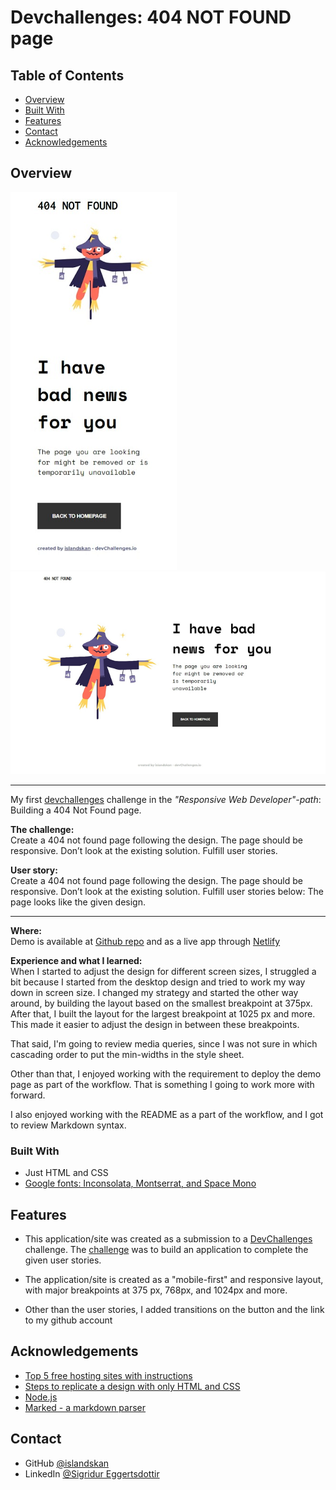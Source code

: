 # Devchallenges: 404 NOT FOUND page

<!-- TABLE OF CONTENTS -->

## Table of Contents

- [Overview](#overview)
- [Built With](#built-with)
- [Features](#features)
- [Contact](#contact)
- [Acknowledgements](#acknowledgements)

<!-- OVERVIEW -->

## Overview

![screenshot](./404_page_mobile.png)
![screenshot](404_page_desktop.png)

<hr>

My first [devchallenges](https://devchallenges.io/) challenge in the _"Responsive Web Developer"-path_: Building a 404 Not Found page. <br>

**The challenge:**<br>
Create a 404 not found page following the design. The page should be responsive. Don’t look at the existing solution. Fulfill user stories. <br>

**User story:** <br>Create a 404 not found page following the design. The page should be responsive. Don’t look at the existing solution. Fulfill user stories below:
The page looks like the given design.<br>

<hr>

**Where:** <br> Demo is available at [Github repo](https://github.com/islandskan/devchallenges-responsive-404.git) and as a live app through [Netlify](https://islandskan-404-not-found-demo.netlify.app/) <br>

**Experience and what I learned:**<br>
When I started to adjust the design for different screen sizes, I struggled a bit because I started from the desktop design and tried to work my way down in screen size. I changed my strategy and started the other way around, by building the layout based on the smallest breakpoint at 375px. After that, I built the layout for the largest breakpoint at 1025 px and more. This made it easier to adjust the design in between these breakpoints.<br>

That said, I'm going to review media queries, since I was not sure in which cascading order to put the min-widths in the style sheet.

Other than that, I enjoyed working with the requirement to deploy the demo page as part of the workflow. That is something I going to work more with forward. <br>

I also enjoyed working with the README as a part of the workflow, and I got to review Markdown syntax.

### Built With

- Just HTML and CSS
- [Google fonts: Inconsolata, Montserrat, and Space Mono](https://fonts.google.com/)

## Features

- This application/site was created as a submission to a [DevChallenges](https://devchallenges.io/challenges) challenge. The [challenge](https://devchallenges.io/challenges/wBunSb7FPrIepJZAg0sY) was to build an application to complete the given user stories.

- The application/site is created as a "mobile-first" and responsive layout, with major breakpoints at 375 px, 768px, and 1024px and more.

- Other than the user stories, I added transitions on the button and the link to my github account

## Acknowledgements

- [Top 5 free hosting sites with instructions](https://blogs.devchallenges.io/posts/tJ26U8MhZTPgBSRSwpqr)
- [Steps to replicate a design with only HTML and CSS](https://devchallenges-blogs.web.app/how-to-replicate-design/)
- [Node.js](https://nodejs.org/)
- [Marked - a markdown parser](https://github.com/chjj/marked)

## Contact

- GitHub [@islandskan](https://{github.com/your-usermame})
- LinkedIn [@Sigridur Eggertsdottir](https://www.linkedin.com/in/sigridureggertsdottir/)
